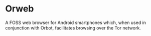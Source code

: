 [Title]: # (Orweb)
[Difficulty]: # (Beginner)
[Order]: # (84)

# Orweb

A FOSS web browser for Android smartphones which, when used in conjunction with Orbot, facilitates browsing over the Tor network.